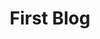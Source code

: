 ---
title: First Blog
description: This is my first blog
categories:
 - blog
 - test
tags:
 - test
---